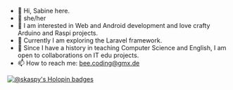 - 👋 Hi, Sabine here.
- 👣 she/her
- 👀 I am interested in Web and Android development and love crafty Arduino and Raspi projects.
- 🌱 Currently I am exploring the Laravel framework.
- 🤝 Since I have a history in teaching Computer Science and English, I am open to collaborations on IT edu projects.
- 📫 How to reach me: bee.coding@gmx.de

[![@skaspy's Holopin badges](https://holopin.me/skaspy)](https://holopin.me/skaspy)

